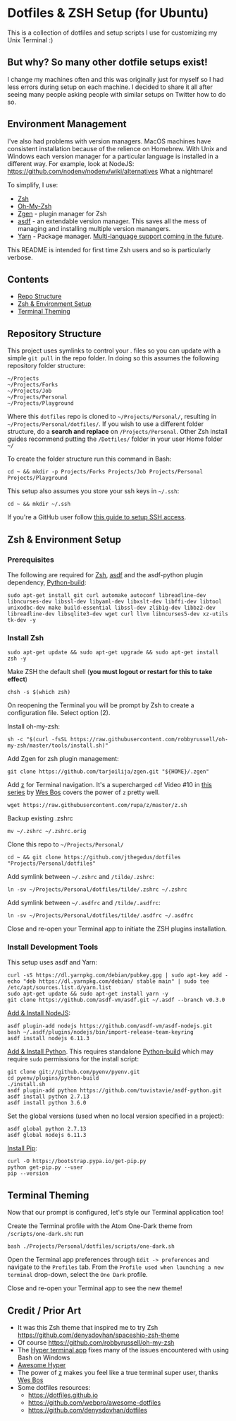 # Dotfiles & ZSH Setup (for Ubuntu)
This is a collection of dotfiles and setup scripts I use for customizing my Unix Terminal :)

## But why? So many other dotfile setups exist!
I change my machines often and this was originally just for myself so I had less errors during setup on each machine. I decided to share it all after seeing many people asking people with similar setups on Twitter how to do so.

## Environment Management
I've also had problems with <any-lang> version managers. MacOS machines have consistent installation because of the relience on Homebrew. With Unix and Windows each version manager for a particular language is installed in a different way. For example, look at NodeJS: <https://github.com/nodenv/nodenv/wiki/alternatives> What a nightmare!

To simplify, I use:
*   [Zsh](http://www.zsh.org/)
*   [Oh-My-Zsh](https://github.com/robbyrussell/oh-my-zsh)
*   [Zgen](https://github.com/tarjoilija/zgen) - plugin manager for Zsh
*   [asdf](https://github.com/asdf-vm/asdf) - an extendable version manager. This saves all the mess of managing and installing multiple version manangers.
*   [Yarn](https://yarnpkg.com/) - Package manager. [Multi-language support coming in the future](https://github.com/yarnpkg/yarn/issues/3644).

This README is intended for first time Zsh users and so is particularly verbose.

## Contents
*   [Repo Structure](#repository-structure)
*   [Zsh & Environment Setup](#zsh-&-environment-setup)
*   [Terminal Theming](#terminal-theming)

## Repository Structure
This project uses symlinks to control your . files so you can update with a simple `git pull` in the repo folder. In doing so this assumes the following repository folder structure:
```
~/Projects
~/Projects/Forks
~/Projects/Job
~/Projects/Personal
~/Projects/Playground
```
Where this ``dotfiles`` repo is cloned to ``~/Projects/Personal/``, resulting in ``~/Projects/Personal/dotfiles/``. If you wish to use a different folder structure, do a **search and replace** on ``/Projects/Personal``. Other Zsh install guides recommend putting the ``/Dotfiles/`` folder in your user Home folder ``~/``

To create the folder structure run this command in Bash:
```shell
cd ~ && mkdir -p Projects/Forks Projects/Job Projects/Personal Projects/Playground
```

This setup also assumes you store your ssh keys in `~/.ssh`:
```shell
cd ~ && mkdir ~/.ssh
```

If you're a GitHub user follow [this guide to setup SSH access](https://help.github.com/articles/connecting-to-github-with-ssh/).

## Zsh & Environment Setup

### Prerequisites
The following are required for [Zsh](http://www.zsh.org/), [asdf](https://github.com/asdf-vm/asdf) and the asdf-python plugin dependency, [Python-build](https://github.com/pyenv/pyenv/tree/master/plugins/python-build#installing-as-a-standalone-program-advanced):
```shell
sudo apt-get install git curl automake autoconf libreadline-dev libncurses-dev libssl-dev libyaml-dev libxslt-dev libffi-dev libtool unixodbc-dev make build-essential libssl-dev zlib1g-dev libbz2-dev libreadline-dev libsqlite3-dev wget curl llvm libncurses5-dev xz-utils tk-dev -y
```

### Install Zsh
```shell
sudo apt-get update && sudo apt-get upgrade && sudo apt-get install zsh -y
```

Make ZSH the default shell (**you must logout or restart for this to take effect**)
```shell
chsh -s $(which zsh)
```

On reopening the Terminal you will be prompt by Zsh to create a configuration file. Select option (2).

Install oh-my-zsh:
```shell
sh -c "$(curl -fsSL https://raw.githubusercontent.com/robbyrussell/oh-my-zsh/master/tools/install.sh)"
```

Add Zgen for zsh plugin management:
```shell
git clone https://github.com/tarjoilija/zgen.git "${HOME}/.zgen"
```

Add [z](https://github.com/rupa/z) for Terminal navigation. It's a supercharged ``cd``! Video \#10 in [this series](https://commandlinepoweruser.com) by [Wes Bos](https://twitter.com/@wesbos) covers the power of ``z`` pretty well.
```shell
wget https://raw.githubusercontent.com/rupa/z/master/z.sh
```

Backup existing .zshrc
```shell
mv ~/.zshrc ~/.zshrc.orig
```

Clone this repo to ``~/Projects/Personal/``
```shell
cd ~ && git clone https://github.com/jthegedus/dotfiles "Projects/Personal/dotfiles"
```

Add symlink between ``~/.zshrc`` and ``/tilde/.zshrc``:
```shell
ln -sv ~/Projects/Personal/dotfiles/tilde/.zshrc ~/.zshrc
```

Add symlink between ``~/.asdfrc`` and ``/tilde/.asdfrc``:
```shell
ln -sv ~/Projects/Personal/dotfiles/tilde/.asdfrc ~/.asdfrc
```

Close and re-open your Terminal app to initiate the ZSH plugins installation.

### Install Development Tools
This setup uses asdf and Yarn:
```shell
curl -sS https://dl.yarnpkg.com/debian/pubkey.gpg | sudo apt-key add -
echo "deb https://dl.yarnpkg.com/debian/ stable main" | sudo tee /etc/apt/sources.list.d/yarn.list
sudo apt-get update && sudo apt-get install yarn -y
git clone https://github.com/asdf-vm/asdf.git ~/.asdf --branch v0.3.0
```

[Add & Install NodeJS](https://github.com/asdf-vm/asdf-nodejs#install):
```shell
asdf plugin-add nodejs https://github.com/asdf-vm/asdf-nodejs.git
bash ~/.asdf/plugins/nodejs/bin/import-release-team-keyring
asdf install nodejs 6.11.3
```

[Add & Install Python](https://github.com/tuvistavie/asdf-python#install). This requires standalone [Python-build](https://github.com/pyenv/pyenv/tree/master/plugins/python-build#installing-as-a-standalone-program-advanced) which may require `sudo` permissions for the install script:
```shell
git clone git://github.com/pyenv/pyenv.git
cd pyenv/plugins/python-build
./install.sh
asdf plugin-add python https://github.com/tuvistavie/asdf-python.git
asdf install python 2.7.13
asdf install python 3.6.0
```

Set the global versions (used when no local version specified in a project):
```shell
asdf global python 2.7.13
asdf global nodejs 6.11.3
```

[Install Pip](http://docs.aws.amazon.com/cli/latest/userguide/awscli-install-linux.html#awscli-install-linux-pip):
```shell
curl -O https://bootstrap.pypa.io/get-pip.py
python get-pip.py --user
pip --version
```

## Terminal Theming
Now that our prompt is configured, let's style our Terminal application too!

Create the Terminal profile with the Atom One-Dark theme from ``/scripts/one-dark.sh``: run
```shell
bash ./Projects/Personal/dotfiles/scripts/one-dark.sh
```
Open the Terminal app preferences through `Edit -> preferences` and navigate to the `Profiles` tab. From the `Profile used when launching a new terminal` drop-down, select the `One Dark` profile.

Close and re-open your Terminal app to see the new theme!

## Credit / Prior Art
*   It was this Zsh theme that inspired me to try Zsh <https://github.com/denysdovhan/spaceship-zsh-theme>
*   Of course <https://github.com/robbyrussell/oh-my-zsh>
*   The [Hyper terminal app](https://hyper.is) fixes many of the issues encountered with using Bash on Windows
*   [Awesome Hyper](https://github.com/bnb/awesome-hyper)
*   The power of [z](https://github.com/rupa/z/) makes you feel like a true terminal super user, thanks [Wes Bos](https://twitter.com/@wesbos)
*   Some dotfiles resources:
    *   <https://dotfiles.github.io>
    *   <https://github.com/webpro/awesome-dotfiles>
    *   <https://github.com/denysdovhan/dotfiles>
